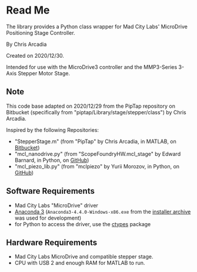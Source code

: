 # Read Me

The library provides a Python class wrapper for Mad City Labs' MicroDrive Positioning Stage Controller.

By Chris Arcadia 

Created on 2020/12/30. 

Intended for use with the MicroDrive3 controller and the MMP3-Series 3-Axis Stepper Motor Stage.

## Note

This code base adapted on 2020/12/29 from the PipTap repository on Bitbucket (specifically from "piptap/Library/stage/stepper/class") by Chris Arcadia. 

Inspired by the following Repositories: 
  * "StepperStage.m" (from "PipTap" by Chris Arcadia, in MATLAB, on [Bitbucket](https://bitbucket.org/christopher_arcadia/piptap))
  * "mcl_nanodrive.py" (from "ScopeFoundryHW.mcl_stage" by Edward Barnard, in Python, on [GitHub]())
  * "mcl_piezo_lib.py" (from "mclpiezo" by Yurii Morozov, in Python, on [GitHub](https://github.com/yurmor/mclpiezo))


## Software Requirements
* Mad City Labs "MicroDrive" driver
* [Anaconda 3](https://www.anaconda.com/) (`Anaconda3-4.4.0-Windows-x86.exe` from the [installer archive](https://repo.anaconda.com/archive/) was used for development)
* for Python to access the driver, use the [ctypes](https://docs.python.org/3/library/ctypes.html) package


## Hardware Requirements

* Mad City Labs MicroDrive and compatible stepper stage.
* CPU with USB 2 and enough RAM for MATLAB to run.